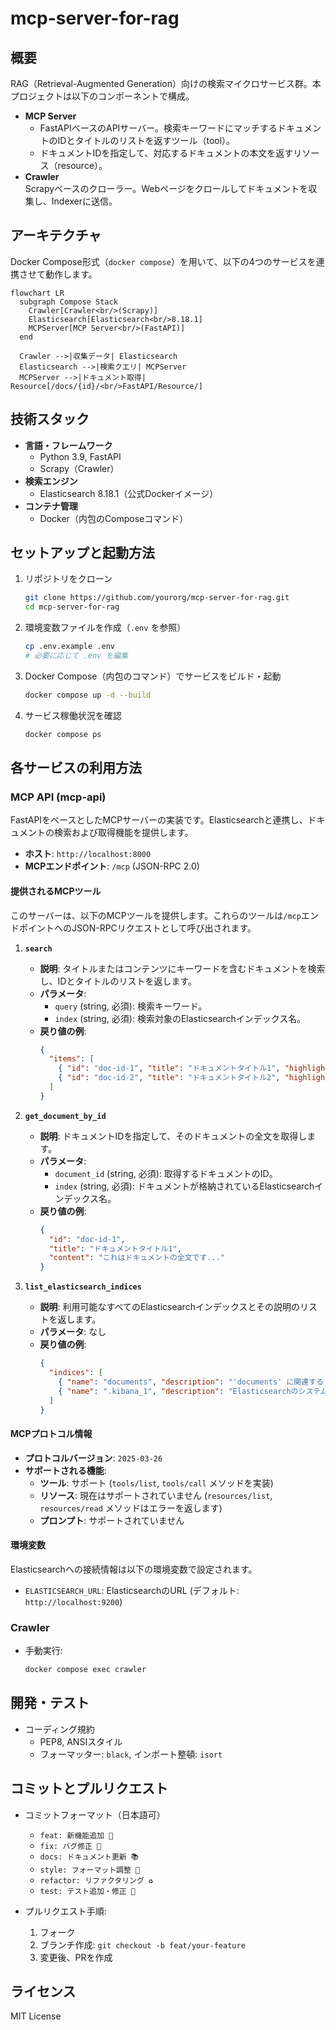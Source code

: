 # mcp-server-for-rag

## 概要
RAG（Retrieval-Augmented Generation）向けの検索マイクロサービス群。本プロジェクトは以下のコンポーネントで構成。

- **MCP Server**  
  - FastAPIベースのAPIサーバー。検索キーワードにマッチするドキュメントのIDとタイトルのリストを返すツール（tool）。
  - ドキュメントIDを指定して、対応するドキュメントの本文を返すリソース（resource）。
- **Crawler**  
  Scrapyベースのクローラー。Webページをクロールしてドキュメントを収集し、Indexerに送信。

## アーキテクチャ
Docker Compose形式（`docker compose`）を用いて、以下の4つのサービスを連携させて動作します。

```mermaid
flowchart LR
  subgraph Compose Stack
    Crawler[Crawler<br/>(Scrapy)]
    Elasticsearch[Elasticsearch<br/>8.18.1]
    MCPServer[MCP Server<br/>(FastAPI)]
  end

  Crawler -->|収集データ| Elasticsearch
  Elasticsearch -->|検索クエリ| MCPServer
  MCPServer -->|ドキュメント取得| Resource[/docs/{id}/<br/>FastAPI/Resource/]
```

## 技術スタック
- **言語・フレームワーク**  
  - Python 3.9, FastAPI  
  - Scrapy（Crawler）  
- **検索エンジン**  
  - Elasticsearch 8.18.1（公式Dockerイメージ）  
- **コンテナ管理**  
  - Docker（内包のComposeコマンド）

## セットアップと起動方法

1. リポジトリをクローン  
   ```bash
   git clone https://github.com/yourorg/mcp-server-for-rag.git
   cd mcp-server-for-rag
   ```

2. 環境変数ファイルを作成（`.env` を参照）  
   ```bash
   cp .env.example .env
   # 必要に応じて .env を編集
   ```

3. Docker Compose（内包のコマンド）でサービスをビルド・起動  
   ```bash
   docker compose up -d --build
   ```

4. サービス稼働状況を確認  
   ```bash
   docker compose ps
   ```

## 各サービスの利用方法

### MCP API (mcp-api)
FastAPIをベースとしたMCPサーバーの実装です。Elasticsearchと連携し、ドキュメントの検索および取得機能を提供します。

- **ホスト**: `http://localhost:8000`
- **MCPエンドポイント**: `/mcp` (JSON-RPC 2.0)

#### 提供されるMCPツール

このサーバーは、以下のMCPツールを提供します。これらのツールは`/mcp`エンドポイントへのJSON-RPCリクエストとして呼び出されます。

1.  **`search`**
    *   **説明**: タイトルまたはコンテンツにキーワードを含むドキュメントを検索し、IDとタイトルのリストを返します。
    *   **パラメータ**:
        *   `query` (string, 必須): 検索キーワード。
        *   `index` (string, 必須): 検索対象のElasticsearchインデックス名。
    *   **戻り値の例**:
        ```json
        {
          "items": [
            { "id": "doc-id-1", "title": "ドキュメントタイトル1", "highlight": { ... } },
            { "id": "doc-id-2", "title": "ドキュメントタイトル2", "highlight": { ... } }
          ]
        }
        ```

2.  **`get_document_by_id`**
    *   **説明**: ドキュメントIDを指定して、そのドキュメントの全文を取得します。
    *   **パラメータ**:
        *   `document_id` (string, 必須): 取得するドキュメントのID。
        *   `index` (string, 必須): ドキュメントが格納されているElasticsearchインデックス名。
    *   **戻り値の例**:
        ```json
        {
          "id": "doc-id-1",
          "title": "ドキュメントタイトル1",
          "content": "これはドキュメントの全文です..."
        }
        ```

3.  **`list_elasticsearch_indices`**
    *   **説明**: 利用可能なすべてのElasticsearchインデックスとその説明のリストを返します。
    *   **パラメータ**: なし
    *   **戻り値の例**:
        ```json
        {
          "indices": [
            { "name": "documents", "description": "'documents' に関連するドキュメントのインデックス" },
            { "name": ".kibana_1", "description": "Elasticsearchのシステムインデックス '.kibana_1'" }
          ]
        }
        ```

#### MCPプロトコル情報

*   **プロトコルバージョン**: `2025-03-26`
*   **サポートされる機能**:
    *   **ツール**: サポート (`tools/list`, `tools/call` メソッドを実装)
    *   **リソース**: 現在はサポートされていません (`resources/list`, `resources/read` メソッドはエラーを返します)
    *   **プロンプト**: サポートされていません

#### 環境変数

Elasticsearchへの接続情報は以下の環境変数で設定されます。

*   `ELASTICSEARCH_URL`: ElasticsearchのURL (デフォルト: `http://localhost:9200`)

### Crawler
- 手動実行:  
  ```bash
  docker compose exec crawler
  ```

## 開発・テスト

- コーディング規約  
  - PEP8, ANSIスタイル  
  - フォーマッター: `black`, インポート整頓: `isort`  

## コミットとプルリクエスト
- コミットフォーマット（日本語可）  
  - `feat: 新機能追加 🚀`  
  - `fix: バグ修正 🐛`  
  - `docs: ドキュメント更新 📚`  
  - `style: フォーマット調整 💅`  
  - `refactor: リファクタリング ♻️`  
  - `test: テスト追加・修正 🧪`  

- プルリクエスト手順:  
  1. フォーク  
  2. ブランチ作成: `git checkout -b feat/your-feature`  
  3. 変更後、PRを作成

## ライセンス
MIT License
